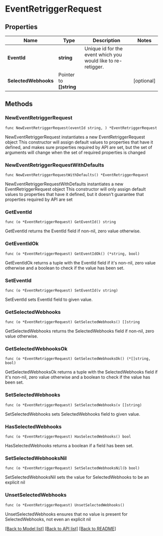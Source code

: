 # EventRetriggerRequest

## Properties

Name | Type | Description | Notes
------------ | ------------- | ------------- | -------------
**EventId** | **string** | Unique id for the event which you would like to re-retigger. | 
**SelectedWebhooks** | Pointer to **[]string** |  | [optional] 

## Methods

### NewEventRetriggerRequest

`func NewEventRetriggerRequest(eventId string, ) *EventRetriggerRequest`

NewEventRetriggerRequest instantiates a new EventRetriggerRequest object
This constructor will assign default values to properties that have it defined,
and makes sure properties required by API are set, but the set of arguments
will change when the set of required properties is changed

### NewEventRetriggerRequestWithDefaults

`func NewEventRetriggerRequestWithDefaults() *EventRetriggerRequest`

NewEventRetriggerRequestWithDefaults instantiates a new EventRetriggerRequest object
This constructor will only assign default values to properties that have it defined,
but it doesn't guarantee that properties required by API are set

### GetEventId

`func (o *EventRetriggerRequest) GetEventId() string`

GetEventId returns the EventId field if non-nil, zero value otherwise.

### GetEventIdOk

`func (o *EventRetriggerRequest) GetEventIdOk() (*string, bool)`

GetEventIdOk returns a tuple with the EventId field if it's non-nil, zero value otherwise
and a boolean to check if the value has been set.

### SetEventId

`func (o *EventRetriggerRequest) SetEventId(v string)`

SetEventId sets EventId field to given value.


### GetSelectedWebhooks

`func (o *EventRetriggerRequest) GetSelectedWebhooks() []string`

GetSelectedWebhooks returns the SelectedWebhooks field if non-nil, zero value otherwise.

### GetSelectedWebhooksOk

`func (o *EventRetriggerRequest) GetSelectedWebhooksOk() (*[]string, bool)`

GetSelectedWebhooksOk returns a tuple with the SelectedWebhooks field if it's non-nil, zero value otherwise
and a boolean to check if the value has been set.

### SetSelectedWebhooks

`func (o *EventRetriggerRequest) SetSelectedWebhooks(v []string)`

SetSelectedWebhooks sets SelectedWebhooks field to given value.

### HasSelectedWebhooks

`func (o *EventRetriggerRequest) HasSelectedWebhooks() bool`

HasSelectedWebhooks returns a boolean if a field has been set.

### SetSelectedWebhooksNil

`func (o *EventRetriggerRequest) SetSelectedWebhooksNil(b bool)`

 SetSelectedWebhooksNil sets the value for SelectedWebhooks to be an explicit nil

### UnsetSelectedWebhooks
`func (o *EventRetriggerRequest) UnsetSelectedWebhooks()`

UnsetSelectedWebhooks ensures that no value is present for SelectedWebhooks, not even an explicit nil

[[Back to Model list]](../README.md#documentation-for-models) [[Back to API list]](../README.md#documentation-for-api-endpoints) [[Back to README]](../README.md)


